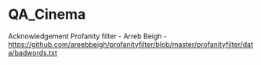 # QA_Cinema





Acknowledgement 
Profanity filter - Arreb Beigh - https://github.com/areebbeigh/profanityfilter/blob/master/profanityfilter/data/badwords.txt
